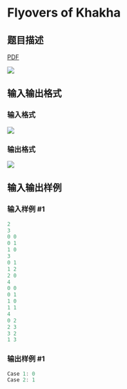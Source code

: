 # Flyovers of Khakha

## 题目描述

[problemUrl]: https://uva.onlinejudge.org/index.php?option=com_onlinejudge&Itemid=8&category=866&page=show_problem&problem=4938

[PDF](https://uva.onlinejudge.org/external/130/p13040.pdf)

![](https://cdn.luogu.com.cn/upload/vjudge_pic/UVA13040/62e6ef9cd8959e767607e08327a92e92305c476d.png)

## 输入输出格式

### 输入格式

![](https://cdn.luogu.com.cn/upload/vjudge_pic/UVA13040/6acf2bd53ec4a44ddf1600a80e1024286ddb0468.png)

### 输出格式

![](https://cdn.luogu.com.cn/upload/vjudge_pic/UVA13040/03af07b703a4b3bbdcc7c5974cdffca7b7d2850c.png)

## 输入输出样例

### 输入样例 #1

```cpp
2
3
0 0
0 1
1 0
3
0 1
1 2
2 0
4
0 0
0 1
1 0
1 1
4
0 2
2 3
3 2
1 3
```


### 输出样例 #1

```cpp
Case 1: 0
Case 2: 1
```


